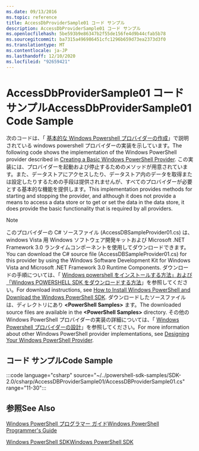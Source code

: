 ```yaml
---
ms.date: 09/13/2016
ms.topic: reference
title: AccessDbProviderSample01 コード サンプル
description: AccessDbProviderSample01 コード サンプル
ms.openlocfilehash: 5be593b9e86347b2f55de156fe4d9b44cfab5b78
ms.sourcegitcommit: ba7315a496986451cfc1296b659d73ea2373d3f0
ms.translationtype: MT
ms.contentlocale: ja-JP
ms.lasthandoff: 12/10/2020
ms.locfileid: "92659421"
---
```

# <a name="accessdbprovidersample01-code-sample"></a><span data-ttu-id="481b3-103">AccessDbProviderSample01 コード サンプル</span><span class="sxs-lookup"><span data-stu-id="481b3-103">AccessDbProviderSample01 Code Sample</span></span>

<span data-ttu-id="481b3-104">次のコードは、「 [基本的な Windows Powershell プロバイダーの作成](./creating-a-basic-windows-powershell-provider.md)」で説明されている windows powershell プロバイダーの実装を示しています。</span><span class="sxs-lookup"><span data-stu-id="481b3-104">The following code shows the implementation of the Windows PowerShell provider described in [Creating a Basic Windows PowerShell Provider](./creating-a-basic-windows-powershell-provider.md).</span></span>
<span data-ttu-id="481b3-105">この実装には、プロバイダーを起動および停止するためのメソッドが用意されています。また、データストアにアクセスしたり、データストア内のデータを取得または設定したりするための手段は提供されませんが、すべてのプロバイダーが必要とする基本的な機能を提供します。</span><span class="sxs-lookup"><span data-stu-id="481b3-105">This implementation provides methods for starting and stopping the provider, and although it does not provide a means to access a data store or to get or set the data in the data store, it does provide the basic functionality that is required by all providers.</span></span>

> [!NOTE]
> <span data-ttu-id="481b3-106">このプロバイダーの C# ソースファイル (AccessDBSampleProvider01.cs) は、windows Vista 用 Windows ソフトウェア開発キットおよび Microsoft .NET Framework 3.0 ランタイムコンポーネントを使用してダウンロードできます。</span><span class="sxs-lookup"><span data-stu-id="481b3-106">You can download the C# source file (AccessDBSampleProvider01.cs) for this provider by using the Windows Software Development Kit for Windows Vista and Microsoft .NET Framework 3.0 Runtime Components.</span></span> <span data-ttu-id="481b3-107">ダウンロードの手順については、「 [Windows powershell をインストールする方法」および「Windows POWERSHELL SDK をダウンロードする方法](/powershell/scripting/developer/installing-the-windows-powershell-sdk)」を参照してください。</span><span class="sxs-lookup"><span data-stu-id="481b3-107">For download instructions, see [How to Install Windows PowerShell and Download the Windows PowerShell SDK](/powershell/scripting/developer/installing-the-windows-powershell-sdk).</span></span>
> <span data-ttu-id="481b3-108">ダウンロードしたソースファイルは、ディレクトリにあり **\<PowerShell Samples>** ます。</span><span class="sxs-lookup"><span data-stu-id="481b3-108">The downloaded source files are available in the **\<PowerShell Samples>** directory.</span></span> <span data-ttu-id="481b3-109">その他の Windows PowerShell プロバイダーの実装の詳細については、「 [Windows Powershell プロバイダーの設計](./designing-your-windows-powershell-provider.md)」を参照してください。</span><span class="sxs-lookup"><span data-stu-id="481b3-109">For more information about other Windows PowerShell provider implementations, see [Designing Your Windows PowerShell Provider](./designing-your-windows-powershell-provider.md).</span></span>

## <a name="code-sample"></a><span data-ttu-id="481b3-110">コード サンプル</span><span class="sxs-lookup"><span data-stu-id="481b3-110">Code Sample</span></span>

:::code language="csharp" source="~/../powershell-sdk-samples/SDK-2.0/csharp/AccessDBProviderSample01/AccessDBProviderSample01.cs" range="11-30":::

## <a name="see-also"></a><span data-ttu-id="481b3-111">参照</span><span class="sxs-lookup"><span data-stu-id="481b3-111">See Also</span></span>

[<span data-ttu-id="481b3-112">Windows PowerShell プログラマー ガイド</span><span class="sxs-lookup"><span data-stu-id="481b3-112">Windows PowerShell Programmer's Guide</span></span>](./windows-powershell-programmer-s-guide.md)

[<span data-ttu-id="481b3-113">Windows PowerShell SDK</span><span class="sxs-lookup"><span data-stu-id="481b3-113">Windows PowerShell SDK</span></span>](../windows-powershell-reference.md)
